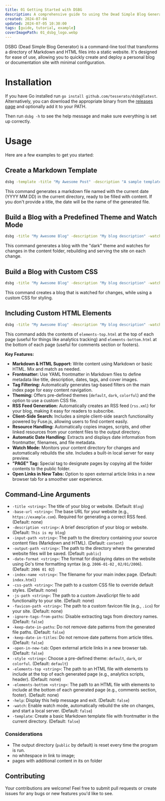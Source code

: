 ```yaml
---
title: 01 Getting Started with DSBG
description: A comprehensive guide to using the Dead Simple Blog Generator.
created: 2024-07-04
updated: 2024-07-05 10:30:00
tags: [guide, tutorial, example]
coverImagePath: 01_dsbg_logo.webp
---
```


DSBG (Dead Simple Blog Generator) is a command-line tool that transforms a directory of Markdown and HTML files into a static website. It's designed for ease of use, allowing you to quickly create and deploy a personal blog or documentation site with minimal configuration.

# Installation

If you have Go installed run `go install github.com/tesserato/dsbg@latest`. Alternatively, you can download the appropriate binary from the [releases page](https://github.com/tesserato/dsbg/releases) and optionally add it to your PATH.

Then run `dsbg -h` to see the help message and make sure everything is set up correctly.

# Usage

Here are a few examples to get you started:

## Create a Markdown Template

```bash
dsbg -template -title "My Awesome Post" -description "A sample template"
```
This command generates a markdown file named with the current date (YYYY MM DD) in the current directory, ready to be filled with content. If you don't provide a title, the date will be the name of the generated file.

## Build a Blog with a Predefined Theme and Watch Mode

```bash
dsbg -title "My Awesome Blog" -description "My blog description" -watch -style dark
```

This command generates a blog with the "dark" theme and watches for changes in the content folder, rebuilding and serving the site on each change.

## Build a Blog with Custom CSS

```bash
dsbg -title "My Awesome Blog" -description "My blog description" -watch -css-path assets/style-colorful.css
```

This command creates a blog that is watched for changes, while using a custom CSS for styling.

## Including Custom HTML Elements

```bash
dsbg -title "My Awesome Blog" -description "My blog description" -watch -elements-top elements-top.html -elements-bottom elements-bottom.html
```

This command adds the contents of `elements-top.html` at the top of each page (useful for things like analytics tracking) and `elements-bottom.html` at the bottom of each page (useful for comments section or footers).

<!-- ### Example of a PAGE Tag
For stand-alone pages or custom directories to copy, you can add the tag `PAGE` to the markdown or HTML file. Then, the program will copy the directory and all its contents to the output folder. -->



**Key Features:**

*   **Markdown & HTML Support:** Write content using Markdown or basic HTML. Mix and match as needed.
*   **Frontmatter:** Use YAML frontmatter in Markdown files to define metadata like title, description, dates, tags, and cover images.
*   **Tag Filtering:** Automatically generates tag-based filters on the main index page for easy content navigation.
*   **Theming:** Offers pre-defined themes (`default`, `dark`, `colorful`) and the option to use a custom CSS file.
*   **RSS Feed Generation:** Automatically creates an RSS feed (`rss.xml`) for your blog, making it easy for readers to subscribe.
*   **Client-Side Search:**  Includes a simple client-side search functionality powered by Fuse.js, allowing users to find content easily.
*   **Resource Handling:** Automatically copies images, scripts, and other linked resources from your content files to the output directory.
*   **Automatic Date Handling:** Extracts and displays date information from frontmatter, filenames, and file metadata.
*   **Watch Mode:**  Monitors your content directory for changes and automatically rebuilds the site. Includes a built-in local server for easy preview.
*  **"PAGE" Tag:** Special tag to designate pages by copying all the folder contents to the public folder.
*   **Open Links in New Tabs:** Option to open external article links in a new browser tab for a smoother user experience.


## Command-Line Arguments

*   `-title <string>`:  The title of your blog or website. (Default: `Blog`)
*   `-base-url <string>`:  The base URL for your website (e.g., `https://example.com`). Required for generating a correct RSS feed. (Default: none)
*   `-description <string>`: A brief description of your blog or website. (Default: `This is my blog`)
*   `-input-path <string>`: The path to the directory containing your source content files (Markdown and HTML). (Default: `content`)
*   `-output-path <string>`: The path to the directory where the generated website files will be saved. (Default: `public`)
*   `-date-format <string>`: The format for displaying dates on the website using Go's time formatting syntax (e.g.  `2006-01-02` , `02/01/2006`). (Default: `2006 01 02`)
*   `-index-name <string>`: The filename for your main index page. (Default: `index.html`)
*   `-css-path <string>`: The path to a custom CSS file to override default styles. (Default: none)
*   `-js-path <string>`: The path to a custom JavaScript file to add functionality to your site. (Default: none)
*  `-favicon-path <string>`: The path to a custom favicon file (e.g., `.ico`) for your site. (Default: none)
*   `-ignore-tags-from-paths`: Disable extracting tags from directory names. (Default: `false`)
*   `-keep-date-in-paths`: Do not remove date patterns from the generated file paths. (Default: `false`)
*   `-keep-date-in-titles`: Do not remove date patterns from article titles. (Default: `false`)
*   `-open-in-new-tab`: Open external article links in a new browser tab. (Default: `false`)
*   `-style <string>`: Choose a pre-defined theme: `default`, `dark`, or `colorful`. (Default: `default`)
*   `-elements-top <string>`:  The path to an HTML file with elements to include at the top of each generated page (e.g., analytics scripts, header). (Default: none)
*   `-elements-bottom <string>`:  The path to an HTML file with elements to include at the bottom of each generated page (e.g., comments section, footer). (Default: none)
*   `-help`: Display this help message and exit. (Default: `false`)
*   `-watch`:  Enable watch mode, automatically rebuild the site on changes, and start a local server. (Default: `false`)
*   `-template`:  Create a basic Markdown template file with frontmatter in the current directory. (Default: `false`)


### Considerations

*  The output directory (`public` by default) is reset every time the program is run.
*  no whitespace in link to image; 
*  pages with additional content in its on folder

## Contributing

Your contributions are welcome! Feel free to submit pull requests or create issues for any bugs or new features you'd like to see.


